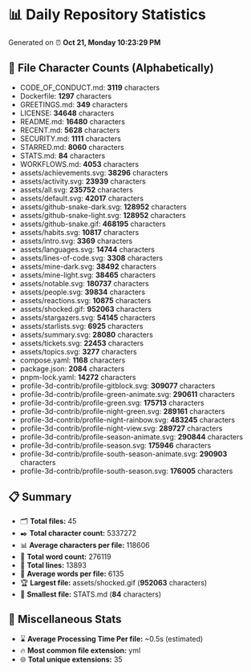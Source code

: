 # 📊 Daily Repository Statistics
Generated on ⏰ **Oct 21, Monday 10:23:29 PM**

## 📂 File Character Counts (Alphabetically)
- CODE_OF_CONDUCT.md: **3119** characters
- Dockerfile: **1297** characters
- GREETINGS.md: **349** characters
- LICENSE: **34648** characters
- README.md: **16480** characters
- RECENT.md: **5628** characters
- SECURITY.md: **1111** characters
- STARRED.md: **8060** characters
- STATS.md: **84** characters
- WORKFLOWS.md: **4053** characters
- assets/achievements.svg: **38296** characters
- assets/activity.svg: **23939** characters
- assets/all.svg: **235752** characters
- assets/default.svg: **42017** characters
- assets/github-snake-dark.svg: **128952** characters
- assets/github-snake-light.svg: **128952** characters
- assets/github-snake.gif: **468195** characters
- assets/habits.svg: **10817** characters
- assets/intro.svg: **3369** characters
- assets/languages.svg: **14744** characters
- assets/lines-of-code.svg: **3308** characters
- assets/mine-dark.svg: **38492** characters
- assets/mine-light.svg: **38465** characters
- assets/notable.svg: **180737** characters
- assets/people.svg: **39834** characters
- assets/reactions.svg: **10875** characters
- assets/shocked.gif: **952063** characters
- assets/stargazers.svg: **54145** characters
- assets/starlists.svg: **6925** characters
- assets/summary.svg: **28080** characters
- assets/tickets.svg: **22453** characters
- assets/topics.svg: **3277** characters
- compose.yaml: **1168** characters
- package.json: **2084** characters
- pnpm-lock.yaml: **14272** characters
- profile-3d-contrib/profile-gitblock.svg: **309077** characters
- profile-3d-contrib/profile-green-animate.svg: **290611** characters
- profile-3d-contrib/profile-green.svg: **175713** characters
- profile-3d-contrib/profile-night-green.svg: **289161** characters
- profile-3d-contrib/profile-night-rainbow.svg: **483245** characters
- profile-3d-contrib/profile-night-view.svg: **289727** characters
- profile-3d-contrib/profile-season-animate.svg: **290844** characters
- profile-3d-contrib/profile-season.svg: **175946** characters
- profile-3d-contrib/profile-south-season-animate.svg: **290903** characters
- profile-3d-contrib/profile-south-season.svg: **176005** characters

## 📋 Summary
- 🗂️ **Total files:** 45
- ✒️ **Total character count:** 5337272
- 📊 **Average characters per file:** 118606
- 📝 **Total word count:** 276119
- 🧾 **Total lines:** 13893
- 📐 **Average words per file:** 6135
- 🏆 **Largest file:** assets/shocked.gif (**952063** characters)
- 🥉 **Smallest file:** STATS.md (**84** characters)

## 🌟 Miscellaneous Stats
- ⌛ **Average Processing Time Per file:** ~0.5s (estimated)
- 🔥 **Most common file extension:** yml
- 🌐 **Total unique extensions:** 35
